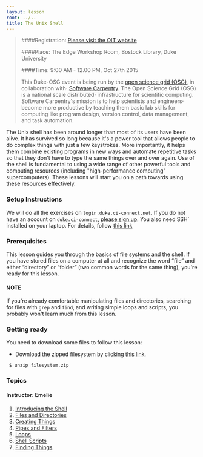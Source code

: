 ```yaml
---
layout: lesson
root: ../..
title: The Unix Shell
---
```


>
>####Registration: [Please visit the OIT website ](http://training.oit.duke.edu/research)
>
>####Place: The Edge Workshop Room, Bostock Library, Duke University
>
>####Time: 9:00 AM - 12.00 PM, Oct 27th 2015
>
> This Duke-OSG event is being run by the [open science grid (OSG)](http://opensciencegrid.org/), in collaboration with⋅
> [Software Carpentry](http://software-carpentry.org).  The Open Science Grid (OSG) is a national scale distributed⋅
>  infrastructure for scientific computing.  Software Carpentry's mission is to help scientists and engineers⋅
>  become more productive by teaching them basic lab skills for computing
>  like program design, version control, data management, and task automation.
>


The Unix shell has been around longer than most of its users have been alive.
It has survived so long because it's a power tool
that allows people to do complex things with just a few keystrokes.
More importantly,
it helps them combine existing programs in new ways
and automate repetitive tasks
so that they don't have to type the same things over and over again.
Use of the shell is fundamental to using a wide range of other powerful tools 
and computing resources (including "high-performance computing" supercomputers).
These lessons will start you on a path towards using these resources effectively.

### Setup Instructions
 We will do all the exercises on `login.duke.ci-connect.net`.  If you do not have an account on
 `duke.ci-connect`, [please sign up](https://duke.ci-connect.net/signup). You also need 
SSH` installed on your laptop.  For details, follow [this link](http://swc-osg-workshop.github.io/2015-10-27-duke/setup.html)

### Prerequisites
 This lesson guides you through the basics of file systems and the
 shell.  If you have stored files on a computer at all and recognize
 the word “file” and either “directory” or “folder” (two common words
 for the same thing), you're ready for this lesson.

#### NOTE
 If you're already comfortable manipulating files and directories,
 searching for files with `grep` and `find`, and writing simple loops
 and scripts, you probably won't learn much from this lesson.

### Getting ready
 You need to download some files to follow this lesson:

 *    Download the zipped filesystem by clicking [this link](../../data/filesystem.zip). 

     $ unzip filesystem.zip

### Topics
#### Instructor: Emelie
1.  [Introducing the Shell](00-intro.html)
2.  [Files and Directories](01-filedir.html)
3.  [Creating Things](02-create.html)
4.  [Pipes and Filters](03-pipefilter.html)
5.  [Loops](04-loop.html)
6.  [Shell Scripts](05-script.html)
7.  [Finding Things](06-find.html)


